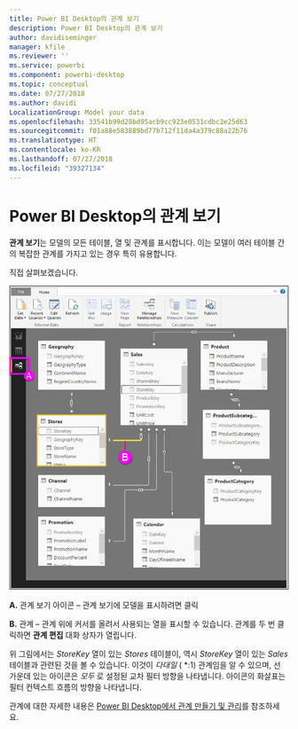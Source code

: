```yaml
---
title: Power BI Desktop의 관계 보기
description: Power BI Desktop의 관계 보기
author: davidiseminger
manager: kfile
ms.reviewer: ''
ms.service: powerbi
ms.component: powerbi-desktop
ms.topic: conceptual
ms.date: 07/27/2018
ms.author: davidi
LocalizationGroup: Model your data
ms.openlocfilehash: 33541b99d28bd95acb9cc923e0531cdbc2e25d63
ms.sourcegitcommit: f01a88e583889bd77b712f11da4a379c88a22b76
ms.translationtype: HT
ms.contentlocale: ko-KR
ms.lasthandoff: 07/27/2018
ms.locfileid: "39327134"
---
```

# <a name="relationship-view-in-power-bi-desktop"></a>Power BI Desktop의 관계 보기
**관계 보기**는 모델의 모든 테이블, 열 및 관계를 표시합니다. 이는 모델이 여러 테이블 간의 복잡한 관계를 가지고 있는 경우 특히 유용합니다.

직접 살펴보겠습니다.

![](media/desktop-relationship-view/relationshipview_fullscreen.png)

**A.**  관계 보기 아이콘 – 관계 보기에 모델을 표시하려면 클릭

**B.** 관계 – 관계 위에 커서를 올려서 사용되는 열을 표시할 수 있습니다. 관계를 두 번 클릭하면 **관계 편집** 대화 상자가 열립니다. 

위 그림에서는 *StoreKey* 열이 있는 *Stores* 테이블이, 역시 *StoreKey* 열이 있는 *Sales* 테이블과 관련된 것을 볼 수 있습니다. 이것이 *다대일* ( \*:1) 관계임을 알 수 있으며, 선 가운데 있는 아이콘은 *모두* 로 설정된 교차 필터 방향을 나타냅니다. 아이콘의 화살표는 필터 컨텍스트 흐름의 방향을 나타냅니다.

관계에 대한 자세한 내용은 [Power BI Desktop에서 관계 만들기 및 관리](desktop-create-and-manage-relationships.md)를 참조하세요.

